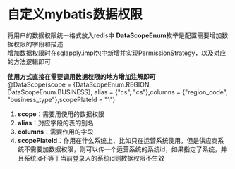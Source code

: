 # 自定义mybatis数据权限

将用户的数据权限统一格式放入redis中
**DataScopeEnum**枚举是配置需要增加数据权限的字段和描述\
增加数据权限时在sqlapply.impl包中新增并实现PermissionStrategy，以及对应的方法逻辑即可

**使用方式直接在需要调用数据权限的地方增加注解即可** \
@DataScope(scope = {DataScopeEnum.REGION, DataScopeEnum.BUSINESS}, alias = {"cs", "cs"},columns = {"region_code", "business_type"},scopePlateId = "1")
1. **scope**：需要用使用的数据权限
2. **alias**：对应字段的表的别名
3. **columns**：需要作用的字段
4. **scopePlateId**：作用在什么系统上，比如只在运营系统使用，但是供应商系统不需要加数据权限，则可以传一个运营系统的系统id，如果指定了系统，并且系统id不等于当前登录人的系统id则数据权限不生效
   

